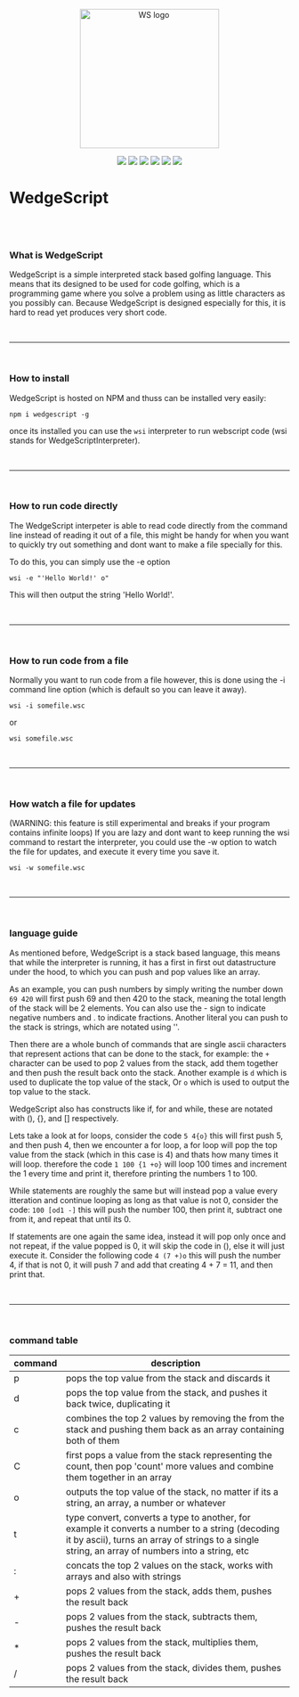 <p align="center"><img width="250" src="https://avatars.githubusercontent.com/u/87829930?s=200&v=4" alt="WS logo"></p>

<p align="center">
  <img src="https://img.shields.io/david/WedgeScript/WedgeScript" />
  <img src="https://img.shields.io/bitbucket/issues/WedgeScript/WedgeScript" />
  
  <img src="https://img.shields.io/npm/v/wedgescript" />
  
  <img src="https://img.shields.io/npms-io/quality-score/wedgescript" />
  <img src="https://img.shields.io/npm/dt/wedgescript" />
  <img src="https://img.shields.io/tokei/lines/github/wedgescript/wedgescript" />
</p>


# WedgeScript

<br /><br />

### What is WedgeScript
WedgeScript is a simple interpreted stack based golfing language. This means that its designed to be used for code golfing, which is a programming game where you solve a problem using as little characters as you possibly can. Because WedgeScript is designed especially for this, it is hard to read yet produces very short code.

<br /><hr /><br />

### How to install
WedgeScript is hosted on NPM and thuss can be installed very easily:
```
npm i wedgescript -g
```

once its installed you can use the `wsi` interpreter to run webscript code (wsi stands for WedgeScriptInterpreter).


<br /><hr /><br />

### How to run code directly
The WedgeScript interpeter is able to read code directly from the command line instead of reading it out of a file, this might be handy for when you want to quickly try out something and dont want to make a file specially for this.

To do this, you can simply use the -e option
```
wsi -e "'Hello World!' o"
```

This will then output the string 'Hello World!'.

<br /><hr /><br />

### How to run code from a file
Normally you want to run code from a file however, this is done using the -i command line option (which is default so you can leave it away).

```
wsi -i somefile.wsc
```

or

```
wsi somefile.wsc
```

<br /><hr /><br />
### How watch a file for updates
(WARNING: this feature is still experimental and breaks if your program contains infinite loops)
If you are lazy and dont want to keep running the wsi command to restart the interpreter, you could use the -w option to watch the file for updates, and execute it every time you save it.

```
wsi -w somefile.wsc
```

<br /><hr /><br />

### language guide
As mentioned before, WedgeScript is a stack based language, this means that while the interpreter is running, it has a first in first out datastructure under the hood, to which you can push and pop values like an array.

As an example, you can push numbers by simply writing the number down `69 420` will first push 69 and then 420 to the stack, meaning the total length of the stack will be 2 elements. You can also use the - sign to indicate negative numbers and . to indicate fractions. Another literal you can push to the stack is strings, which are notated using ''.

Then there are a whole bunch of commands that are single ascii characters that represent actions that can be done to the stack, for example: the `+` character can be used to pop 2 values from the stack, add them together and then push the result back onto the stack. Another example is `d` which is used to duplicate the top value of the stack, Or `o` which is used to output the top value to the stack.

WedgeScript also has constructs like if, for and while, these are notated with (), {}, and [] respectively.

Lets take a look at for loops, consider the code `5 4{o}` this will first push 5, and then push 4, then we encounter a for loop, a for loop will pop the top value from the stack (which in this case is 4) and thats how many times it will loop. therefore the code `1 100 {1 +o}` will loop 100 times and increment the 1 every time and print it, therefore printing the numbers 1 to 100.

While statements are roughly the same but will instead pop a value every itteration and continue looping as long as that value is not 0, consider the code: `100 [od1 -]` this will push the number 100, then print it, subtract one from it, and repeat that until its 0.

If statements are one again the same idea, instead it will pop only once and not repeat, if the value popped is 0, it will skip the code in (), else it will just execute it. Consider the following code `4 (7 +)o` this will push the number 4, if that is not 0, it will push 7 and add that creating 4 + 7 = 11, and then print that.


<br /><hr /><br />

### command table
| command  | description  |
|---|---|
| p | pops the top value from the stack and discards it  |
| d | pops the top value from the stack, and pushes it back twice, duplicating it |
| c | combines the top 2 values by removing the from the stack and pushing them back as an array containing both of them |
| C | first pops a value from the stack representing the count, then pop 'count' more values and combine them together in an array |
| o | outputs the top value of the stack, no matter if its a string, an array, a number or whatever |
| t | type convert, converts a type to another, for example it converts a number to a string (decoding it by ascii), turns an array of strings to a single string, an array of numbers into a string, etc |
| : | concats the top 2 values on the stack, works with arrays and also with strings |
| + | pops 2 values from the stack, adds them, pushes the result back |
| - |  pops 2 values from the stack, subtracts them, pushes the result back |
| * |  pops 2 values from the stack, multiplies them, pushes the result back |
| / | pops 2 values from the stack, divides them, pushes the result back |
